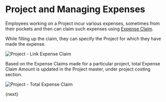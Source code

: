 <!-- add-breadcrumbs -->
# Project and Managing Expenses

Employees working on a Project incur various expenses, sometimes from their pockets and then can claim such expenses using [Expense Claim](/docs/user/manual/en/human-resources/expense-claim).

While filling up the claim, they can specify the Project for which they have made the expense.

<img class="screenshot" alt="Project - Link Expense Claim" src="{{docs_base_url}}/assets/img/project/projects-expense-claim.png">

Based on the Expense Claims made for a particular project, total Expense Claim Amount is updated in the Project master, under project costing section.

<img class="screenshot" alt="Project - Total Expense Claim" src="{{docs_base_url}}/assets/img/project/projects-expense-claim-in-project.png">

{next}
